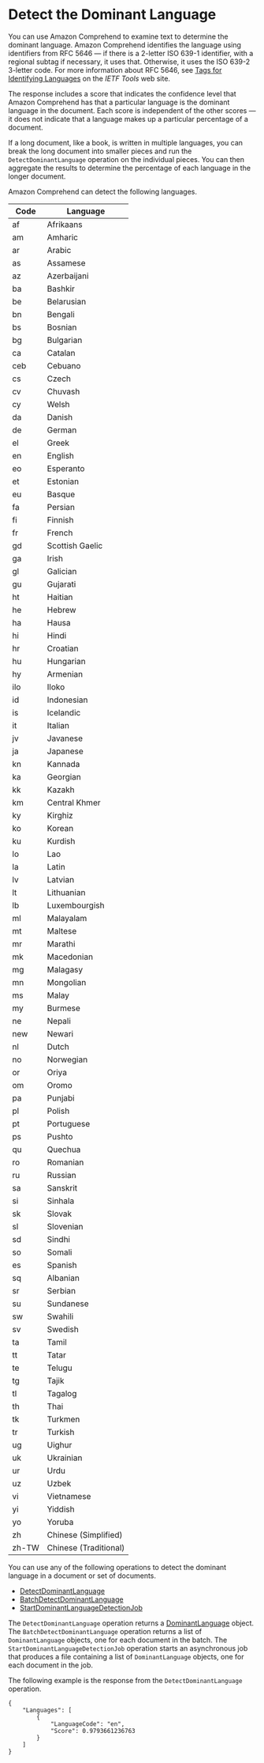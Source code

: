 # Detect the Dominant Language<a name="how-languages"></a>

You can use Amazon Comprehend to examine text to determine the dominant language\. Amazon Comprehend identifies the language using identifiers from RFC 5646 — if there is a 2\-letter ISO 639\-1 identifier, with a regional subtag if necessary, it uses that\. Otherwise, it uses the ISO 639\-2 3\-letter code\. For more information about RFC 5646, see [Tags for Identifying Languages](https://tools.ietf.org/html/rfc5646) on the *IETF Tools* web site\.

The response includes a score that indicates the confidence level that Amazon Comprehend has that a particular language is the dominant language in the document\. Each score is independent of the other scores — it does not indicate that a language makes up a particular percentage of a document\.

If a long document, like a book, is written in multiple languages, you can break the long document into smaller pieces and run the `DetectDominantLanguage` operation on the individual pieces\. You can then aggregate the results to determine the percentage of each language in the longer document\.

Amazon Comprehend can detect the following languages\.


| Code | Language | 
| --- | --- | 
| af | Afrikaans | 
| am | Amharic | 
| ar | Arabic | 
| as | Assamese | 
| az | Azerbaijani | 
| ba | Bashkir | 
| be | Belarusian | 
| bn | Bengali | 
| bs | Bosnian | 
| bg | Bulgarian | 
| ca | Catalan | 
| ceb | Cebuano | 
| cs | Czech | 
| cv | Chuvash | 
| cy | Welsh | 
| da | Danish | 
| de | German | 
| el | Greek | 
| en | English | 
| eo | Esperanto | 
| et | Estonian | 
| eu | Basque | 
| fa | Persian | 
| fi | Finnish | 
| fr | French | 
| gd | Scottish Gaelic | 
| ga | Irish | 
| gl | Galician | 
| gu | Gujarati | 
| ht | Haitian | 
| he | Hebrew | 
| ha | Hausa | 
| hi | Hindi | 
| hr | Croatian | 
| hu | Hungarian | 
| hy | Armenian | 
| ilo | Iloko | 
| id | Indonesian | 
| is | Icelandic | 
| it | Italian | 
| jv | Javanese | 
| ja | Japanese | 
| kn | Kannada | 
| ka | Georgian | 
| kk | Kazakh | 
| km | Central Khmer | 
| ky | Kirghiz | 
| ko | Korean | 
| ku | Kurdish | 
| lo | Lao | 
| la | Latin | 
| lv | Latvian | 
| lt | Lithuanian | 
| lb | Luxembourgish | 
| ml | Malayalam | 
| mt | Maltese | 
| mr | Marathi | 
| mk | Macedonian | 
| mg | Malagasy | 
| mn | Mongolian | 
| ms | Malay | 
| my | Burmese | 
| ne | Nepali | 
| new | Newari | 
| nl | Dutch | 
| no | Norwegian | 
| or | Oriya | 
| om  | Oromo | 
| pa | Punjabi | 
| pl | Polish | 
| pt | Portuguese | 
| ps | Pushto | 
| qu | Quechua | 
| ro | Romanian | 
| ru | Russian | 
| sa | Sanskrit | 
| si | Sinhala | 
| sk | Slovak | 
| sl | Slovenian | 
| sd | Sindhi | 
| so | Somali | 
| es | Spanish | 
| sq | Albanian | 
| sr | Serbian | 
| su | Sundanese | 
| sw | Swahili | 
| sv | Swedish | 
| ta | Tamil | 
| tt | Tatar | 
| te | Telugu | 
| tg | Tajik | 
| tl | Tagalog | 
| th | Thai | 
| tk | Turkmen | 
| tr | Turkish | 
| ug | Uighur | 
| uk | Ukrainian | 
| ur | Urdu | 
| uz | Uzbek | 
| vi | Vietnamese | 
| yi | Yiddish | 
| yo | Yoruba | 
| zh | Chinese \(Simplified\) | 
| zh\-TW | Chinese \(Traditional\) | 

You can use any of the following operations to detect the dominant language in a document or set of documents\.
+ [DetectDominantLanguage](API_DetectDominantLanguage.md)
+ [BatchDetectDominantLanguage](API_BatchDetectDominantLanguage.md)
+ [StartDominantLanguageDetectionJob](API_StartDominantLanguageDetectionJob.md)

The `DetectDominantLanguage` operation returns a [DominantLanguage](API_DominantLanguage.md) object\. The `BatchDetectDominantLanguage` operation returns a list of `DominantLanguage` objects, one for each document in the batch\. The `StartDominantLanguageDetectionJob` operation starts an asynchronous job that produces a file containing a list of `DominantLanguage` objects, one for each document in the job\.

The following example is the response from the `DetectDominantLanguage` operation\.

```
{
    "Languages": [
        {
            "LanguageCode": "en",
            "Score": 0.9793661236763
        }
    ]
}
```